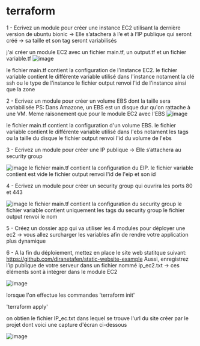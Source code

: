 # terraform

1 - Ecrivez un module pour créer une instance EC2 utilisant la dernière version de 
    ubuntu bionic
    → Elle s’atachera à l’e et à l’IP publique qui seront créé 
    → sa taille et son tag seront variabilisés
    
j'ai créer un module EC2 avec un fichier main.tf, un output.tf et un fichier variable.tf
    ![image](https://user-images.githubusercontent.com/77395886/217512345-57318ffe-57e5-4086-a961-96c17db7846b.png)

le fichier main.tf contient la configuration de l'instance EC2.
le fichier variable contient le différente variable utilisé dans l'instance notament la clé ssh ou le type de l'instance
le fichier output renvoi l'id de l'instance ainsi que la zone 



2 - Ecrivez un module pour créer un volume EBS dont la taille sera variabilisée
	PS: Dans Amazone, un EBS est un disque dur qu'on rattache à une VM. 
Meme raisonement que pour le module EC2 avec l'EBS
![image](https://user-images.githubusercontent.com/77395886/217513396-7b0d646e-1e73-4a13-b4fd-d43dac124ff7.png)

le fichier main.tf contient la configuration d'un volume EBS.
le fichier variable contient le différente variable utilisé dans l'ebs notament les tags ou la taille du disque 
le fichier output renvoi l'id du volume de l'ebs


3 - Ecrivez un module pour créer une IP publique 
        → Elle s’attachera au security group

![image](https://user-images.githubusercontent.com/77395886/217514368-a53ea3d1-dcca-41d9-b2be-931b4b3846ff.png)
le fichier main.tf contient la configuration du EIP.
le fichier variable contient est vide 
le fichier output renvoi l'id de l'eip et son id



4 - Ecrivez un module pour créer un security group qui ouvrira les ports 80 et 443

![image](https://user-images.githubusercontent.com/77395886/217514936-118d3032-3869-4ac3-bb9f-e61bc1d60909.png)
le fichier main.tf contient la configuration du security group
le fichier variable contient uniquement les tags du security group 
le fichier output renvoi le nom


5 - Créez un dossier app qui va utiliser les 4 modules pour déployer une ec2
        → vous allez surcharger les variables afin de rendre votre application 
          plus dynamique

6 - A la fin du déploiement, mettez en place le site web statitque suivant: 
	https://github.com/diranetafen/static-website-example
	Aussi, enregistrez l’ip publique de votre serveur dans un fichier nommé ip_ec2.txt 
        → ces  éléments sont à intégrer dans le module EC2

![image](https://user-images.githubusercontent.com/77395886/217515378-18aafcbd-a99c-48e9-a24f-904eb337edda.png)

lorsque l'on effectue les commandes
'terraform init' 

'terraform apply' 

on obtien le fichier IP_ec.txt dans lequel se trouve l'url du site créer par le projet dont voici une capture d'écran ci-dessous

![image](https://user-images.githubusercontent.com/77395886/217515899-70673bd5-12c1-4184-aca0-c883bb30e883.png)






